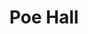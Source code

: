 ---
categories:
- '1972'
- '1960'
events:
- audio_id: null
  building: Poe Hall
  categories: poe-hall
  description: Hazel Virginia Clark received a master's degree in Occupational Information
    and Guidance, becoming the first African-American woman to receive a master's
    degree from NC State.
  event_decade: '1960'
  event_id: '1'
  excerpt: Hazel Virginia Clark received a master's degree in Occupational Information
    and Guidance, becoming the first African-American woman to receive a master's
    degree from NC State.
  iiif_crop: null
  image id (orig): 0004957
  image_caption: null
  image_id: 0004957
  image_type: null
  redirect_from: null
  start_date: 01/01/1960
  title: First African-American female masters' degree recipient
  year: '1960'
- audio_id: null
  building: Poe Hall
  categories: poe-hall
  description: William Maxwell became an assistant dean, making him NC State's first
    African-American academic administrator.
  event_decade: '1970'
  event_id: '11'
  excerpt: William Maxwell became an assistant dean, making him NC State's first African-American
    academic administrator.
  iiif_crop: null
  image id (orig): 0004953
  image_caption: null
  image_id: 0004953
  image_type: null
  redirect_from: null
  start_date: 01/01/1972
  title: First African-American academic administrator
  year: '1972'
lat: '35.785599'
layout: post
lng: '-78.666397'
order: 1
permalink: places/poe-hall/
place: poe-hall
title: Poe Hall

---
